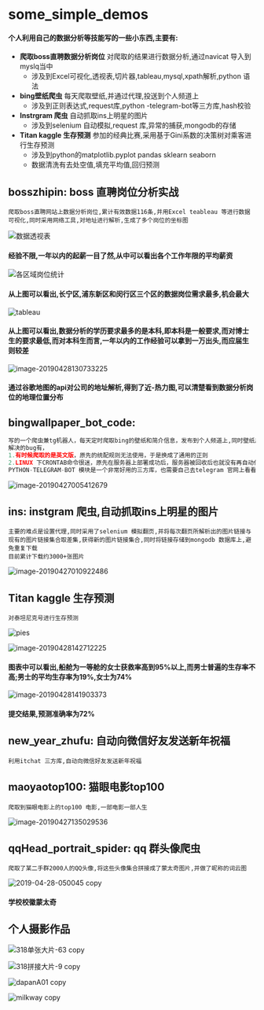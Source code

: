 # some_simple_demos
#### 个人利用自己的数据分析等技能写的一些小东西,主要有:

* **爬取boss直聘数据分析岗位**	对爬取的结果进行数据分析,通过navicat 导入到myslq当中
  * 涉及到Excel可视化,透视表,切片器,tableau,mysql,xpath解析,python 语法
* **bing壁纸爬虫** 每天爬取壁纸,并通过代理,投送到个人频道上
  * 涉及到正则表达式,request库,python -telegram-bot等三方库,hash校验
* **Instrgram 爬虫** 自动抓取ins上明星的图片
  * 涉及到selenium 自动模拟,request 库,异常的捕获,mongodb的存储
* **Titan kaggle 生存预测**  参加的经典比赛,采用基于Gini系数的决策树对乘客进行生存预测
  * 涉及到python的matplotlib.pyplot  pandas sklearn seaborn
  * 数据清洗有去处空值,填充平均值,回归预测

## bosszhipin: boss 直聘岗位分析实战

```
爬取boss直聘网站上数据分析岗位,累计有效数据116条,并用Excel teableau 等进行数据可视化,同时采用网络工具,对地址进行解析,生成了多个岗位的坐标图
```

![数据透视表](http://agandong4-bucket.oss-cn-shanghai.aliyuncs.com/2019-04-28-050518.png)

#### 经验不限,一年以内的起薪一目了然,从中可以看出各个工作年限的平均薪资

![各区域岗位统计](http://agandong4-bucket.oss-cn-shanghai.aliyuncs.com/2019-04-28-050521.png)

#### 从上图可以看出,长宁区,浦东新区和闵行区三个区的数据岗位需求最多,机会最大

![tableau](http://agandong4-bucket.oss-cn-shanghai.aliyuncs.com/2019-04-28-050539.png)

#### 从上图可以看出,数据分析的学历要求最多的是本科,即本科是一般要求,而对博士生的要求最低,而对本科生而言,一年以内的工作经验可以拿到一万出头,而应届生则较差

![image-20190428130733225](http://agandong4-bucket.oss-cn-shanghai.aliyuncs.com/2019-04-28-050734.png)

#### 通过谷歌地图的api对公司的地址解析,得到了近-热力图,可以清楚看到数据分析岗位的地理位置分布

## bingwallpaper_bot_code:

```python
写的一个爬虫兼tg机器人，每天定时爬取bing的壁纸和简介信息，发布到个人频道上,同时壁纸用hash值校验,防止重复存储
解决的bug有，
1.有时候爬取的是英文版，原先的统配规则无法使用，于是换成了通用的正则
2.LINUX 下CRONTAB命令很迷，原先在服务器上部署成功后，服务器被回收后也就没有再自动化，每天直接手动运行
PYTHON-TELEGRAM-BOT 模块是一个非常好用的三方库，也需要自己去telegram 官网上看看bot api文档

```

![image-20190427005412679](http://agandong4-bucket.oss-cn-shanghai.aliyuncs.com/2019-04-26-165415.png)

## ins: instgram 爬虫,自动抓取ins上明星的图片

```
主要的难点是设置代理,同时采用了selenium 模拟翻页,并将每次翻页所解析出的图片链接与现有的图片链接集合取差集,获得新的图片链接集合,同时将链接存储到mongodb 数据库上,避免重复下载
目前累计下载约3000+张图片
```

![image-20190427010922486](http://agandong4-bucket.oss-cn-shanghai.aliyuncs.com/2019-04-26-170924.png)

## Titan kaggle 生存预测

~~~
对泰坦尼克号进行生存预测
~~~

![pies](http://agandong4-bucket.oss-cn-shanghai.aliyuncs.com/2019-04-28-054945.png)

![image-20190428142712225](http://agandong4-bucket.oss-cn-shanghai.aliyuncs.com/2019-04-28-062715.png)



#### 图表中可以看出,船舱为一等舱的女士获救率高到95%以上,而男士普遍的生存率不高;男士的平均生存率为19%,女士为74%

![image-20190428141903373](http://agandong4-bucket.oss-cn-shanghai.aliyuncs.com/2019-04-28-062223.png)

#### 提交结果,预测准确率为72%

## new_year_zhufu: 自动向微信好友发送新年祝福

```
利用itchat 三方库,自动向微信好友发送新年祝福
```

## maoyaotop100: 猫眼电影top100 

```
爬取到猫眼电影上的top100 电影,一部电影一部人生
```

![image-20190427135029536](http://agandong4-bucket.oss-cn-shanghai.aliyuncs.com/2019-04-27-055031.png)

## qqHead_portrait_spider: qq 群头像爬虫

```
爬取了某二手群2000人的QQ头像,将这些头像集合拼接成了蒙太奇图片,并做了昵称的词云图
```

![2019-04-28-050045 copy](http://agandong4-bucket.oss-cn-shanghai.aliyuncs.com/2019-04-28-050416.jpg)

#### 学校校徽蒙太奇

## 个人摄影作品

![318单张大片-63 copy](http://agandong4-bucket.oss-cn-shanghai.aliyuncs.com/2019-04-28-103838.jpg)

![318拼接大片-9 copy](http://agandong4-bucket.oss-cn-shanghai.aliyuncs.com/2019-04-28-103848.jpg)

![dapanA01 copy](http://agandong4-bucket.oss-cn-shanghai.aliyuncs.com/2019-04-28-103857.jpg)

![milkway copy](http://agandong4-bucket.oss-cn-shanghai.aliyuncs.com/2019-04-28-103906.jpg)
